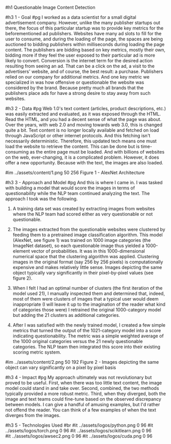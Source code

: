 #h1 Questionable Image Content Detection

#h3 1 - Goal
#pg I worked as a data scientist for a small digital advertisement company. However, unlike the many publisher startups out there, the focus of this particular startup was to provide key metrics for the beforementioned ad publishers. Websites have many ad slots to fill for the user to consume, and during the loading of the page, the spaces are being auctioned to bidding publishers within milliseconds during loading the page content. The publishers are bidding based on key metrics, mostly their own, bidding more if they feel the user exposed to their particular ad is more likely to convert. Conversion is the internet term for the desired action resulting from seeing an ad. That can be a click on the ad, a visit to the advertisers' website, and of course, the best result: a purchase. Publishers relied on our company for additional metrics. And one key metric we specialized in was how offensive or questionable the website was considered by the brand. Because pretty much all brands that the publishers place ads for have a strong desire to stay away from such websites. 

#h3 2 - Data
#pg Web 1.0's text content (articles, product descriptions, etc.) was easily extracted and evaluated, as it was exposed through the HTML. Read the HTML, and you had a decent sense of what the page was about. Over the years, with web 2.0 and moving towards web 3.0, this is changed quite a bit. Text content is no longer locally available and fetched on load through JavaScript or other internet protocols. And this fetching isn't necessarily deterministic. Therefore, this updated tech means one must load the website to retrieve the content. This can be done but is time-consuming as the entire page must be loaded. And with billions of websites on the web, ever-changing, it is a complicated problem. However, it does offer a new opportunity. Because with the text, the images are also loaded.  

#im ../assets/content/1.png 50 256 Figure 1 - AlexNet Architecture

#h3 3 - Approach and Model
#pg And this is where I came in. I was tasked with building a model that would score the images in terms of questionability while the NLP team continued analyzing the text. The approach I took was the following. 

1. A training data set was created by extracting images from websites where the NLP team had scored either as very questionable or not questionable. 

2. The images extracted from the questionable websites were clustered by feeding them to a pretrained image classification algorithm. This model (AlexNet, see figure 1) was trained on 1000 image categories (the ImageNet dataset), so each questionable image thus yielded a 1000-element vector of probabilities. It was in this 1000-dimensional numerical space that the clustering algorithm was applied. Clustering images in the original format (say 256 by 256 pixels) is computationally expensive and makes relatively little sense. Images depicting the same object typically vary significantly in their pixel-by-pixel values (see figure 2). 

3. When I felt I had an optimal number of clusters (the first iteration of the model used 21), I manually inspected them and determined that, indeed, most of them were clusters of images that a typical user would deem inappropriate (I will leave it up to the imagination of the reader what kind of categories those were) I retrained the original  1000-category model but adding the 21 clusters as additional categories.

4. After I was satisfied with the newly trained model, I created a few simple metrics that turned the output of the 1021-category model into a score indicating questionability. The metric was a simple weighted average of the 1000 original categories versus the 21 newly questionable categories. The NLP team then integrated this score into their existing scoring metric system. 

#im ../assets/content/2.png 50 192 Figure 2 - Images depicting the same object can vary significantly on a pixel by pixel basis

#h3 4 - Impact
#pg My approach ultimately was not revolutionary but proved to be useful. First, when there was too little text content, the image model could stand in and take over. Second, combined, the two methods typically provided a more robust metric. Third, when they diverged, both the image and text teams could fine-tune based on the observed discrepancy between models. I can give a handful of amusing examples, but I'd rather not offend the reader. You can think of a few examples of when the text diverges from the images. 

#h3 5 - Technologies Used
#br 
#it ../assets/logos/python.png 0 96 
#it ../assets/logos/torch.png 0 96 
#it ../assets/logos/scikitlearn.png 0 96  
#it ../assets/logos/awsec2.png 0 96 
#it ../assets/logos/cuda.png 0 96  


